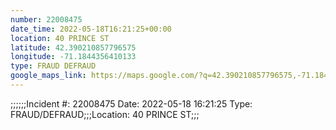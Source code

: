 ```yaml
---
number: 22008475
date_time: 2022-05-18T16:21:25+00:00
location: 40 PRINCE ST
latitude: 42.390210857796575
longitude: -71.1844356410133
type: FRAUD DEFRAUD
google_maps_link: https://maps.google.com/?q=42.390210857796575,-71.1844356410133
---
```


;;;;;;Incident #: 22008475  Date: 2022-05-18 16:21:25   Type: FRAUD/DEFRAUD;;;Location: 40 PRINCE ST;;;
